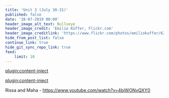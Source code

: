```yaml
---
title: 'Unit 3 (July 30-31)'
published: false
date: '28-07-2019 00:00'
header_image_alt_text: Bullseye
header_image_credit: 'Emilio Küffer, Flickr.com'
header_image_creditlink: 'https://www.flickr.com/photos/emiliokuffer/6384294717/'
hide_from_post_list: false
continue_link: true
hide_git_sync_repo_link: true
feed:
    limit: 10
---
```


[plugin:content-inject](_important-reminders)

[plugin:content-inject](_class-preparations)

Rissa and Maha - https://www.youtube.com/watch?v=4bjWONvQXY0
